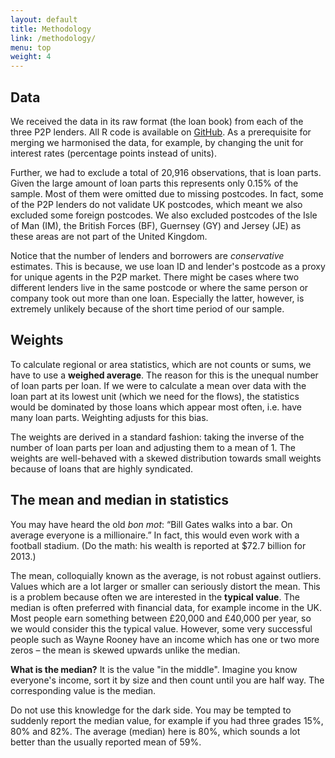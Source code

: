 ```yaml
---
layout: default
title: Methodology
link: /methodology/
menu: top
weight: 4
---
```


## Data

We received the data in its raw format (the loan book) from each of the three P2P lenders. All R code is available on [GitHub](https://github.com/theodi). As a prerequisite for merging we harmonised the data, for example, by changing the unit for interest rates (percentage points instead of units).

Further, we had to exclude a total of 20,916 observations, that is loan parts. Given the large amount of loan parts this represents only 0.15% of the sample. Most of them were omitted due to missing postcodes. In fact, some of the P2P lenders do not validate UK postcodes, which meant we also excluded some foreign postcodes. We also excluded postcodes of the Isle of Man (IM), the British Forces (BF), Guernsey (GY) and Jersey (JE) as these areas are not part of the United Kingdom.

Notice that the number of lenders and borrowers are *conservative* estimates. This is because, we use loan ID and lender's postcode as a proxy for unique agents in the P2P market. There might be cases where two different lenders live in the same postcode or where the same person or company took out more than one loan. Especially the latter, however, is extremely unlikely because of the short time period of our sample.

## <span id="weights">Weights</span>

To calculate regional or area statistics, which are not counts or sums, we have to use a **weighed average**. The reason for this is the unequal number of loan parts per loan. If we were to calculate a mean over data with the loan part at its lowest unit (which we need for the flows), the statistics would be dominated by those loans which appear most often, i.e. have many loan parts. Weighting adjusts for this bias.

The weights are derived in a standard fashion: taking the inverse of the number of loan parts per loan and adjusting them to a mean of 1. The weights are well-behaved with a skewed distribution towards small weights because of loans that are highly syndicated. 

## <span id="statistics">The mean and median in statistics</span>

You may have heard the old *bon mot*: “Bill Gates walks into a bar. On average everyone is a millionaire.” In fact, this would even work with a football stadium. (Do the math: his wealth is reported at $72.7 billion for 2013.)

The mean, colloquially known as the average, is not robust against outliers. Values which are a lot larger or smaller can seriously distort the mean. This is a problem because often we are interested in the **typical value**. The median is often preferred with financial data, for example income in the UK. Most people earn something between £20,000 and £40,000 per year, so we would consider this the typical value. However, some very successful people such as Wayne Rooney have an income which has one or two more zeros – the mean is skewed upwards unlike the median.

**What is the median?** It is the value "in the middle". Imagine you know everyone's income, sort it by size and then count until you are half way. The corresponding value is the median.

Do not use this knowledge for the dark side. You may be tempted to suddenly report the median value, for example if you had three grades 15%, 80% and 82%. The average (median) here is 80%, which sounds a lot better than the usually reported mean of 59%. 
